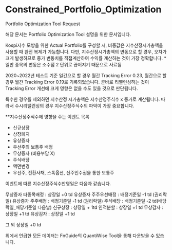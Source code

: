 # Constrained_Portfolio_Optimization
Portfolio Optimization Tool Request

해당 문서는 Portfolio Optimization Tool 설명을 위한 문서입니다.

Kospi지수 모방을 위한 Actual Portfolio를 구성할 시, 비중값은 지수산정시가총액을 사용할 때 완전 복제가 가능합니다.
다만, 지수산정시가총액의 변동으로 할 경우, 오차가 크게 발생하므로 종가 변동치를 직접계산하여 수익률 계산하는 것이 가장 정확합니다.
*일반 종목의 변동은 소수점 2 단위로 끊어지기 때문으로 사료됨

2020~2022년 테스트 기준
일간으로 할 경우 월간 Tracking Error 0.23, 월간으로 할 경우 월간 Tracking Error 0.19로 기록되었습니다.
곧바로 리밸런싱하는 것이 Tracking Error 개선에 크게 영향은 없을 수도 있을 것으로 판단됩니다.

특수한 경우를 제외하면 지수산정 시가총액은 지수산정주식수 x 종가로 계산됩니다.
따라서 수시리밸런싱의 경우 지수산정주식수의 파악이 가장 중요합니다.

**지수산정주식수에 영향을 주는 이벤트 목록
- 신규상장
- 상장폐지
- 유상증자
- 우선주의 보통주 배정
- 무상증자 (비용부담 X)
- 주식배당
- 액면변경
- 우선주, 전환사채, 스톡옵션, 신주인수권을 통한 보통주

이벤트에 따른 지수산정주식수반영일은 다음과 같습니다.

무상증자 타종목배정 : 상장일 +0 td
유상증자 주주우선배정 : 배정기준일 -1 td (권리락일)
유상증자 주주배정 : 배정기준일 -1 td (권리락일)
주식배당 : 배정기준일 -2 td(배당락일_배당기준일 다음날)
신규상장 : 상장일 + 1td
인적분할 : 상장일 +1 td
무상감자 : 상장일 +1 td
유상감자 : 상장일 +1 td

그 외 상장일 +0 td

위에서 언급한 모든 데이터는 FnGuide의 QuantiWise Tool을 통해 다운받을 수 있습니다.

